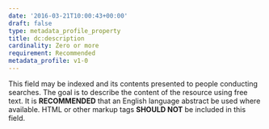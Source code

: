 ```yaml
---
date: '2016-03-21T10:00:43+00:00'
draft: false
type: metadata_profile_property
title: dc:description
cardinality: Zero or more
requirement: Recommended
metadata_profile: v1-0
---
```

This field may be indexed and its contents presented to people conducting searches. The goal is to describe the content of the resource using free text. It is **RECOMMENDED** that an English language abstract be used where available. HTML or other markup tags **SHOULD NOT** be included in this field.

